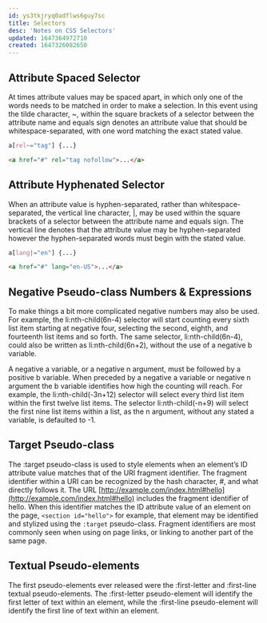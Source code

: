 ```yaml
---
id: ys3tkjryq0adflws6guy7sc
title: Selectors
desc: 'Notes on CSS Selectors'
updated: 1647364972710
created: 1647326082650
---
```


## Attribute Spaced Selector

At times attribute values may be spaced apart, in which only one of the words needs to be matched in order to make a selection. In this event using the tilde character, ~, within the square brackets of a selector between the attribute name and equals sign denotes an attribute value that should be whitespace-separated, with one word matching the exact stated value.

```css
a[rel~="tag"] {...}
```

```html
<a href="#" rel="tag nofollow">...</a>
```

## Attribute Hyphenated Selector

When an attribute value is hyphen-separated, rather than whitespace-separated, the vertical line character, |, may be used within the square brackets of a selector between the attribute name and equals sign. The vertical line denotes that the attribute value may be hyphen-separated however the hyphen-separated words must begin with the stated value.

```css
a[lang|="en"] {...}
```

```html
<a href="#" lang="en-US">...</a>
```

## Negative Pseudo-class Numbers & Expressions

To make things a bit more complicated negative numbers may also be used. For example, the li:nth-child(6n-4) selector will start counting every sixth list item starting at negative four, selecting the second, eighth, and fourteenth list items and so forth. The same selector, li:nth-child(6n-4), could also be written as li:nth-child(6n+2), without the use of a negative b variable.

A negative a variable, or a negative n argument, must be followed by a positive b variable. When preceded by a negative a variable or negative n argument the b variable identifies how high the counting will reach. For example, the li:nth-child(-3n+12) selector will select every third list item within the first twelve list items. The selector li:nth-child(-n+9) will select the first nine list items within a list, as the n argument, without any stated a variable, is defaulted to -1.

## Target Pseudo-class

The :target pseudo-class is used to style elements when an element’s ID attribute value matches that of the URI fragment identifier. The fragment identifier within a URI can be recognized by the hash character, #, and what directly follows it. The URL [http://example.com/index.html#hello](http://example.com/index.html#hello) includes the fragment identifier of hello. When this identifier matches the ID attribute value of an element on the page, `<section id="hello">` for example, that element may be identified and stylized using the `:target` pseudo-class. Fragment identifiers are most commonly seen when using on page links, or linking to another part of the same page.

## Textual Pseudo-elements

The first pseudo-elements ever released were the :first-letter and :first-line textual pseudo-elements. The :first-letter pseudo-element will identify the first letter of text within an element, while the :first-line pseudo-element will identify the first line of text within an element.